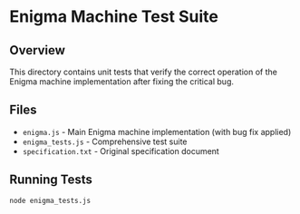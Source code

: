 # Enigma Machine Test Suite

## Overview
This directory contains unit tests that verify the correct operation of the Enigma machine implementation after fixing the critical bug.

## Files
- `enigma.js` - Main Enigma machine implementation (with bug fix applied)
- `enigma_tests.js` - Comprehensive test suite
- `specification.txt` - Original specification document

## Running Tests

```bash
node enigma_tests.js
```
